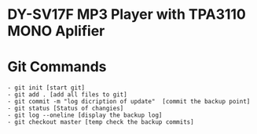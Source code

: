 

# DY-SV17F MP3 Player with TPA3110 MONO Aplifier



# Git Commands
    - git init [start git]
    - git add . [add all files to git]
    - git commit -m "log dicription of update"  [commit the backup point]
    - git status [Status of changies]
    - git log --oneline [display the backup log]
    - git checkout master [temp check the backup commits]